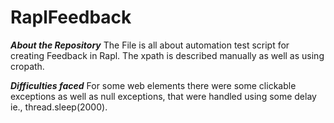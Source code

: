 # RaplFeedback

***About the Repository***
The File is all about automation test script for creating Feedback in Rapl.
The xpath is described manually as well as using cropath.

***Difficulties faced***
For some web elements there were some clickable exceptions as well as null exceptions, that were handled using some delay ie., thread.sleep(2000).
